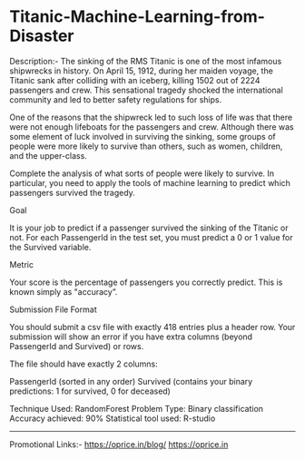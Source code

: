 # Titanic-Machine-Learning-from-Disaster

Description:- The sinking of the RMS Titanic is one of the most infamous shipwrecks in history. On April 15, 1912, during her maiden voyage, the Titanic sank after colliding with an iceberg, killing 1502 out of 2224 passengers and crew. This sensational tragedy shocked the international community and led to better safety regulations for ships.

One of the reasons that the shipwreck led to such loss of life was that there were not enough lifeboats for the passengers and crew. Although there was some element of luck involved in surviving the sinking, some groups of people were more likely to survive than others, such as women, children, and the upper-class.

Complete the analysis of what sorts of people were likely to survive. In particular, you need to apply the tools of machine learning to predict which passengers survived the tragedy.

Goal

It is your job to predict if a passenger survived the sinking of the Titanic or not. 
For each PassengerId in the test set, you must predict a 0 or 1 value for the Survived variable.

Metric

Your score is the percentage of passengers you correctly predict. This is known simply as "accuracy”.

Submission File Format

You should submit a csv file with exactly 418 entries plus a header row. Your submission will show an error if you have extra columns (beyond PassengerId and Survived) or rows.

The file should have exactly 2 columns:

PassengerId (sorted in any order)
Survived (contains your binary predictions: 1 for survived, 0 for deceased)

Technique Used: RandomForest
Problem Type: Binary classification
Accuracy achieved: 90%
Statistical tool used: R-studio

---------------------------------------------------------------------------------------------------------------------------------------
Promotional Links:-
https://oprice.in/blog/
https://oprice.in



